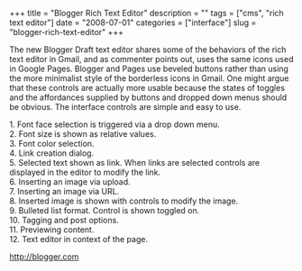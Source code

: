 +++
title = "Blogger Rich Text Editor"
description = ""
tags = ["cms", "rich text editor"]
date = "2008-07-01"
categories = ["interface"]
slug = "blogger-rich-text-editor"
+++


<p>The new Blogger Draft text editor shares some of the behaviors of the rich text editor in Gmail, and as commenter points out, uses the same icons used in Google Pages. Blogger and Pages use beveled buttons rather than using the more minimalist style of the borderless icons in Gmail. One might argue that these controls are actually more usable because the states of toggles and the affordances supplied by buttons and dropped down menus should be obvious. The interface controls are simple and easy to use.</p>
<div id="screens-full" class="clear"><div class="caption">1. Font face selection is triggered via a drop down menu.</div><div class="fullimg clear"><a href="/media/interface/blogger-rich-text-editor-1.png" class="group" rel="group" title="1. Font face selection is triggered via a drop down menu."><img src="/media/interface/blogger-rich-text-editor-1.png" alt="" class="img-responsive"></a></div></div><div id="screens-full" class="clear"><div class="caption">2. Font size is shown as relative values.</div><div class="fullimg clear"><a href="/media/interface/blogger-rich-text-editor-2.png" class="group" rel="group" title="2. Font size is shown as relative values."><img src="/media/interface/blogger-rich-text-editor-2.png" alt="" class="img-responsive"></a></div></div><div id="screens-full" class="clear"><div class="caption">3. Font color selection.</div><div class="fullimg clear"><a href="/media/interface/blogger-rich-text-editor-3.png" class="group" rel="group" title="3. Font color selection."><img src="/media/interface/blogger-rich-text-editor-3.png" alt="" class="img-responsive"></a></div></div><div id="screens-full" class="clear"><div class="caption">4. Link creation dialog.</div><div class="fullimg clear"><a href="/media/interface/blogger-rich-text-editor-4.png" class="group" rel="group" title="4. Link creation dialog."><img src="/media/interface/blogger-rich-text-editor-4.png" alt="" class="img-responsive"></a></div></div><div id="screens-full" class="clear"><div class="caption">5. Selected text shown as link. When links are selected controls are displayed in the editor to modify the link.</div><div class="fullimg clear"><a href="/media/interface/blogger-rich-text-editor-5.png" class="group" rel="group" title="5. Selected text shown as link. When links are selected controls are displayed in the editor to modi..."><img src="/media/interface/blogger-rich-text-editor-5.png" alt="" class="img-responsive"></a></div></div><div id="screens-full" class="clear"><div class="caption">6. Inserting an image via upload.</div><div class="fullimg clear"><a href="/media/interface/blogger-rich-text-editor-6.png" class="group" rel="group" title="6. Inserting an image via upload."><img src="/media/interface/blogger-rich-text-editor-6.png" alt="" class="img-responsive"></a></div></div><div id="screens-full" class="clear"><div class="caption">7. Inserting an image via URL.</div><div class="fullimg clear"><a href="/media/interface/blogger-rich-text-editor-7.png" class="group" rel="group" title="7. Inserting an image via URL."><img src="/media/interface/blogger-rich-text-editor-7.png" alt="" class="img-responsive"></a></div></div><div id="screens-full" class="clear"><div class="caption">8. Inserted image is shown with controls to modify the image.</div><div class="fullimg clear"><a href="/media/interface/blogger-rich-text-editor-8.png" class="group" rel="group" title="8. Inserted image is shown with controls to modify the image."><img src="/media/interface/blogger-rich-text-editor-8.png" alt="" class="img-responsive"></a></div></div><div id="screens-full" class="clear"><div class="caption">9. Bulleted list format. Control is shown toggled on.</div><div class="fullimg clear"><a href="/media/interface/blogger-rich-text-editor-9.png" class="group" rel="group" title="9. Bulleted list format. Control is shown toggled on."><img src="/media/interface/blogger-rich-text-editor-9.png" alt="" class="img-responsive"></a></div></div><div id="screens-full" class="clear"><div class="caption">10. Tagging and post options.</div><div class="fullimg clear"><a href="/media/interface/blogger-rich-text-editor-10.png" class="group" rel="group" title="10. Tagging and post options."><img src="/media/interface/blogger-rich-text-editor-10.png" alt="" class="img-responsive"></a></div></div><div id="screens-full" class="clear"><div class="caption">11. Previewing content.</div><div class="fullimg clear"><a href="/media/interface/blogger-rich-text-editor-11.png" class="group" rel="group" title="11. Previewing content."><img src="/media/interface/blogger-rich-text-editor-11.png" alt="" class="img-responsive"></a></div></div><div id="screens-full" class="clear"><div class="caption">12. Text editor in context of the page.</div><div class="fullimg clear"><a href="/media/interface/blogger-rich-text-editor-12.png" class="group" rel="group" title="12. Text editor in context of the page."><img src="/media/interface/blogger-rich-text-editor-12.png" alt="" class="img-responsive"></a></div></div>        
<p><a href="http://blogger.com/">http://blogger.com</a></p>

